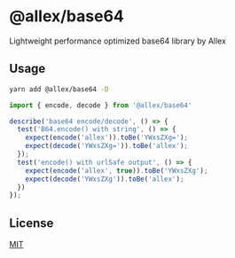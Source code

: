 # @allex/base64

Lightweight performance optimized base64 library by Allex

## Usage

```sh
yarn add @allex/base64 -D
```

```js
import { encode, decode } from '@allex/base64'

describe('base64 encode/decode', () => {
  test('B64.encode() with string', () => {
    expect(encode('allex')).toBe('YWxsZXg=');
    expect(decode('YWxsZXg=')).toBe('allex');
  });
  test('encode() with urlSafe output', () => {
    expect(encode('allex', true)).toBe('YWxsZXg');
    expect(decode('YWxsZXg')).toBe('allex');
  })
});
```

## License

[MIT](http://opensource.org/licenses/MIT)
